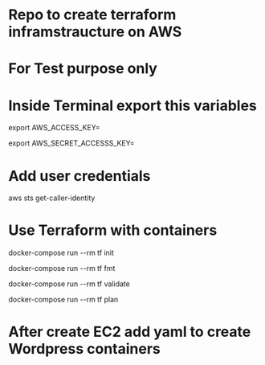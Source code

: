 # Repo to create terraform inframstraucture on AWS 
# For Test purpose only

# Inside Terminal export this variables
export AWS_ACCESS_KEY=<copy from aws.console value>

export AWS_SECRET_ACCESSS_KEY=<copy from aws.console value>

# Add user credentials 
 aws sts get-caller-identity
 

# Use  Terraform with containers
 docker-compose run --rm tf init

 docker-compose run --rm tf fmt
 
 docker-compose run --rm tf validate
 
 docker-compose run --rm tf plan

# After create EC2 add yaml to create Wordpress containers
